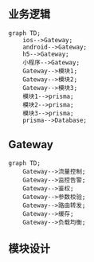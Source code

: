 ## 业务逻辑

```mermaid
graph TD;
    ios-->Gateway;
    android-->Gateway;
    h5-->Gateway;
    小程序-->Gateway;
    Gateway-->模块1;
    Gateway-->模块2;
    Gateway-->模块3;
    模块1-->prisma;
    模块2-->prisma;
    模块3-->prisma;
    prisma-->Database;
```

## Gateway

```mermaid
graph TD;
    Gateway-->流量控制;
    Gateway-->监控告警;
    Gateway-->鉴权;
    Gateway-->参数校验;
    Gateway-->路由转发;
    Gateway-->缓存;
    Gateway-->负载均衡;
```

## 模块设计

### 

